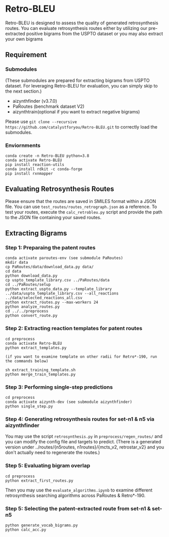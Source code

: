 # Retro-BLEU

Retro-BLEU is designed to assess the quality of generated retrosynthesis routes. You can evaluate retrosynthesis routes either by utilizing our pre-extracted positive bigrams from the USPTO dataset or you may also extract your own bigrams

## Requirement
### Submodules
(These submodules are prepared for extracting bigrams from USPTO dataset. For leveraging Retro-BLEU for evaluation, you can simply skip to the next section.)
- aizynthfinder (v3.7.0)
- PaRoutes (benchmark dataset V2)
- aizynthtrain(optional if you want to extract negative bigrams)

Please use `git clone --recursive https://github.com/catalystforyou/Retro-BLEU.git` to correctly load the submodules.

### Enviornments
```
conda create -n Retro-BLEU python=3.8
conda activate Retro-BLEU
pip install reaction-utils
conda install rdkit -c conda-forge
pip install rxnmapper

```

## Evaluating Retrosynthesis Routes
Please ensure that the routes are saved in SMILES format within a JSON file. You can use `test_routes/routes_retrograph.json` as a reference. To test your routes, execute the `calc_retrobleu.py` script and provide the path to the JSON file containing your saved routes.




## Extracting Bigrams

### Step 1: Preparaing the patent routes
```
conda activate paroutes-env (see submodule PaRoutes)
mkdir data
cp PaRoutes/data/download_data.py data/
cd data
python download_data.py
cp uspto_template_library.csv ../PaRoutes/data
cd ../PaRoutes/setup
python extract_uspto_data.py --template_library ../data/uspto_template_library.csv --all_reactions ../data/selected_reactions_all.csv
python extract_routes.py --max-workers 24
python analyze_routes.py
cd ../../preprocess
python convert_route.py

```

### Step 2: Extracting reaction templates for patent routes

```
cd preprocess
conda activate Retro-BLEU
python extract_templates.py

(if you want to examine template on other radii for Retro*-190, run the commands below)

sh extract_training_template.sh
python merge_train_templates.py
```

### Step 3: Performing single-step predictions

```
cd preprocess
conda activate aizynth-dev (see submodule aizynthfinder)
python single_step.py
```

### Step 4: Generating retrosynthesis routes for set-n1 & n5 via aizynthfinder

You may use the script `retrosynthesis.py` in `preprocess/regen_routes/` and you can modify the config file and targets to predict.
(There is a generated version under ../routes/{n5routes, n1routes}/{mcts_v2, retrostar_v2} and you don't actually need to regenerate the routes.)


### Step 5: Evaluating bigram overlap

```
cd preprocess
python extract_first_routes.py
```
Then you may use the `evaluate_algorithms.ipynb` to examine different retrosynthesis searching algorithms across PaRoutes & Retro*-190.

### Step 5: Selecting the patent-extracted route from set-n1 & set-n5

```
python generate_vocab_bigrams.py
python calc_acc.py
```